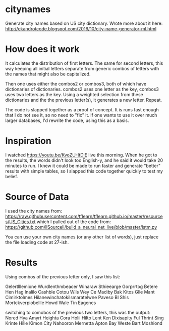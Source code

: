 # citynames
Generate city names based on US city dictionary.  Wrote more about it here:  http://ekandrotcode.blogspot.com/2016/10/city-name-generator-ml.html

# How does it work

It calculates the distribution of first letters.  The same for second letters, this way keeping all initial letters separate from generic combos of letters with the names that might also be capitalized.

Then one uses either the combos2 or combos3, both of which have dictionaries of dictionaries.  combos2 uses one letter as the key, combos3 uses two letters as the key.  Using a weighted selection from these dictionaries and the the previous letter(s), it generates a new letter.  Repeat.

The code is slapped together as a proof of concept.  It is runs fast enough that I do not see it, so no need to "fix" it.  If one wants to use it over much larger databases, I'd rewrite the code, using this as a basis.

# Inspiration

I watched https://youtu.be/KvoZU-ItDiE live this morning.  When he got to the results, the words didn't look too English-y, and he said it would take 20 minutes to run.  I knew it could be made to run faster and generate "better" results with simple tables, so I slapped this code together quickly to test my belief.

# Source of Data

I used the city names from: https://raw.githubusercontent.com/tflearn/tflearn.github.io/master/resources/US_Cities.txt
which I pulled out of the code from:  https://github.com/llSourcell/build_a_neural_net_live/blob/master/lstm.py

You can use your own city names (or any other list of words), just replace the file loading code at 27-ish.

# Results
Using combos of the previous letter only, I saw this list:

Gelertlllemione Wurdlenthmbeacer
Winaraw Sthieearge
Gorprrtog Betere
Hen Hag
Inalilo
Cashble
Cotou
Wils
Wey
Ce
Madiby Bak
Kitos
Glle Mant Cimirktolmes
Hilanewinchatokilsmaratelwne Paveso
Bl
Shis
Mortckverpiobellle Howd
Wale
Tin
Eagenes


switching to comobos of the previous two letters, this was the output:
Nored
Hya
Amyrt Heighta
Cora
Holii
Hilto
Lent
Ken
Dixisapity
Ful
Thrint
Sing
Krinte Hille
Kimon City
Nahooron
Mernetta
Apton
Bay
Weste Bart
Moshiond
